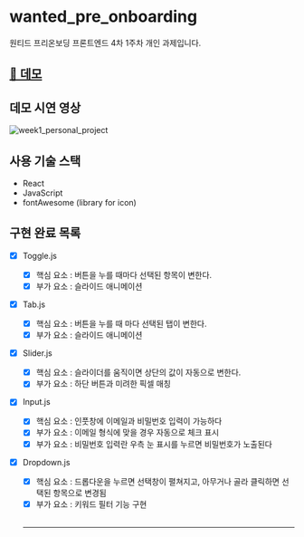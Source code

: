 # wanted_pre_onboarding

원티드 프리온보딩 프론트엔드 4차 1주차 개인 과제입니다.

## [🚀 데모](https://hyeongseoku.github.io/wanted_POB_week1_personalAssignments/)

## 데모 시연 영상
![week1_personal_project](https://user-images.githubusercontent.com/48541850/167294602-14468ae9-49d3-421a-832e-a73bd7581aaf.gif)



## 사용 기술 스택

- React
- JavaScript
- fontAwesome (library for icon)


## 구현 완료 목록

- [x] Toggle.js

  - [x] 핵심 요소 : 버튼을 누를 때마다 선택된 항목이 변한다.
  - [x] 부가 요소 : 슬라이드 애니메이션

- [x] Tab.js

  - [x] 핵심 요소 : 버튼을 누를 때 마다 선택된 탭이 변한다.
  - [x] 부가 요소 : 슬라이드 애니메이션

- [x] Slider.js

  - [x] 핵심 요소 : 슬라이더를 움직이면 상단의 값이 자동으로 변한다.
  - [x] 부가 요소 : 하단 버튼과 미려한 픽셀 매칭

- [x] Input.js

  - [x] 핵심 요소 : 인풋창에 이메일과 비밀번호 입력이 가능하다
  - [x] 부가 요소 : 이메일 형식에 맞을 경우 자동으로 체크 표시
  - [x] 부가 요소 : 비밀번호 입력란 우측 눈 표시를 누르면 비밀번호가 노출된다

- [x] Dropdown.js

  - [x] 핵심 요소 : 드롭다운을 누르면 선택창이 펼쳐지고, 아무거나 골라 클릭하면 선택된 항목으로 변경됨
  - [x] 부가 요소 : 키워드 필터 기능 구현

  <br>

  ***

  <br>


